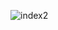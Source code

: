 ![index2](https://user-images.githubusercontent.com/68630117/138746548-77f4cf72-badd-46fe-a65e-045a9cd1f198.png)
